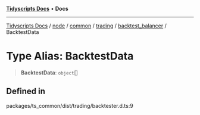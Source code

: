 [**Tidyscripts Docs**](../../../../../../../../../README.md) • **Docs**

***

[Tidyscripts Docs](../../../../../../../../../globals.md) / [node](../../../../../../../README.md) / [common](../../../../../README.md) / [trading](../../../README.md) / [backtest\_balancer](../README.md) / BacktestData

# Type Alias: BacktestData

> **BacktestData**: `object`[]

## Defined in

packages/ts\_common/dist/trading/backtester.d.ts:9
